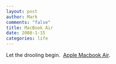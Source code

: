 ```yaml
--- 
layout: post
author: Mark
comments: "false"
title: MacBook Air
date: 2008-1-15
categories: life
---
```

Let the drooling begin.  <a href="http://www.apple.com/macbookair/" title="Apple MacBook Air">Apple Macbook Air</a>.
